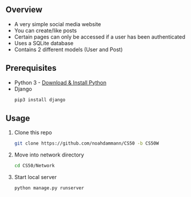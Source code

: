 ## Overview

  - A very simple social media website
  - You can create/like posts
  - Certain pages can only be accessed if a user has been authenticated
  - Uses a SQLite database
  - Contains 2 different models (User and Post)

## Prerequisites
  - Python 3 - [Download & Install Python](https://www.python.org/downloads/)
  - Django
    ```sh
    pip3 install django
    ```

## Usage

1. Clone this repo
   ```sh
   git clone https://github.com/noahdammann/CS50 -b CS50W
   ```
2. Move into network directory
   ```sh
   cd CS50/Network
   ```
3. Start local server
   ```sh
   python manage.py runserver
   ```

